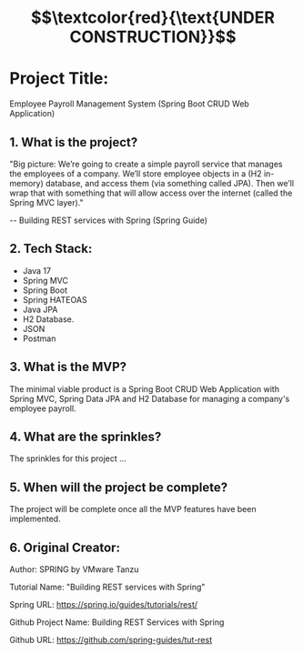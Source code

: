 # $$\textcolor{red}{\text{UNDER CONSTRUCTION}}$$

# Project Title:

Employee Payroll Management System (Spring Boot CRUD Web Application)

## 1. What is the project?

"Big picture: We’re going to create a simple payroll service that manages the employees of a company. 
We’ll store employee objects in a (H2 in-memory) database, and access them (via something called JPA). 
Then we’ll wrap that with something that will allow access over the internet (called the Spring MVC layer)."

-- Building REST services with Spring (Spring Guide)

## 2. Tech Stack:

- Java 17
- Spring MVC
- Spring Boot
- Spring HATEOAS
- Java JPA
- H2 Database.
- JSON
- Postman

## 3. What is the MVP?
The minimal viable product is a Spring Boot CRUD Web Application with Spring MVC, Spring Data JPA and H2 Database for managing a company's employee payroll.

## 4. What are the sprinkles? 
The sprinkles for this project ...

## 5. When will the project be complete? 
The project will be complete once all the MVP features have been implemented.

## 6. Original Creator:

Author:  SPRING by VMware Tanzu

Tutorial Name: "Building REST services with Spring"

Spring URL: https://spring.io/guides/tutorials/rest/
 
Github Project Name: Building REST Services with Spring

Github URL: https://github.com/spring-guides/tut-rest
